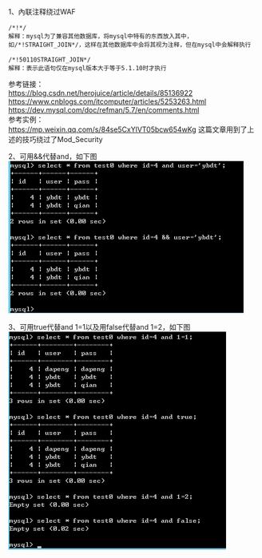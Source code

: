 1、內联注释绕过WAF
```
/*!*/
解释：mysql为了兼容其他数据库，将mysql中特有的东西放入其中，如/*!STRAIGHT_JOIN*/，这样在其他数据库中会将其视为注释，但在mysql中会解释执行
```
```
/*!50110STRAIGHT_JOIN*/
解释：表示此语句仅在mysql版本大于等于5.1.10时才执行
```
参考链接：  
https://blog.csdn.net/herojuice/article/details/85136922  
https://www.cnblogs.com/itcomputer/articles/5253263.html  
https://dev.mysql.com/doc/refman/5.7/en/comments.html  
参考实例：  
https://mp.weixin.qq.com/s/84se5CxYlVT05bcw654wKg 这篇文章用到了上述的技巧绕过了Mod_Security

2、可用&&代替and，如下图  
![image](./0.png)

3、可用true代替and 1=1以及用false代替and 1=2，如下图  
![image](./1.png)
